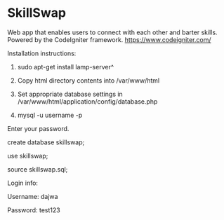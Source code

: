 # SkillSwap

Web app that enables users to connect with each other and barter skills. Powered by the CodeIgniter framework. https://www.codeigniter.com/

Installation instructions:

1. sudo apt-get install lamp-server^

2. Copy html directory contents into /var/www/html

3. Set appropriate database settings in /var/www/html/application/config/database.php

4. mysql -u username -p

  Enter your password.
  
  create database skillswap;

  use skillswap;
  
  source skillswap.sql;
  
Login info:

Username: dajwa

Password: test123
